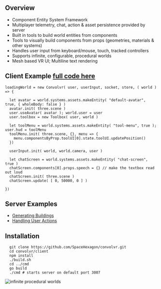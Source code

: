 ## Overview
- Component Entity System Framework
- Multiplayer telemetry, chat, action & asset persistence provided by server
- Built in tools to build world entities from components
- Tools to visually build components from props (geometries, materials & other systems)
- Handles user input from keyboard/mouse, touch, tracked controllers
- Supports infinite, configurable, procedural worlds 
- Mesh based VR UI; Multiline text rendering

## Client Example [full code here](https://github.com/SpaceHexagon/convolvr/blob/dev/client/src/js/main.js)
```
loadingWorld = new Convolvr( user, userInput, socket, store, ( world ) => {

  let avatar = world.systems.assets.makeEntity( "default-avatar", true, { wholeBody: false } ) 
  avatar.init( three.scene )
  user.useAvatar( avatar ); world.user = user
  user.toolbox = new Toolbox( user, world )

  let toolMenu = world.systems.assets.makeEntity( "tool-menu", true ); user.hud = toolMenu
  toolMenu.init( three.scene, {}, menu => {
    menu.componentsByProp.toolUI[0].state.toolUI.updatePosition() 
  }) 

  userInput.init( world, world.camera, user )

  let chatScreen = world.systems.assets.makeEntity( "chat-screen", true )
  chatScreen.components[0].props.speech = {} // make the textbox read out loud
  chatScreen.init( three.scene )
  chatScreen.update( [ 0, 50000, 0 ] )  

})
```
## Server Examples
- [Generating Buildings](https://github.com/SpaceHexagon/convolvr/blob/dev/server/generated-buildings.go)
- [Handling User Actions](https://github.com/SpaceHexagon/convolvr/blob/dev/server/socket.go#L17)

## Installation
```
  git clone https://github.com/SpaceHexagon/convolvr.git
  cd convolvr/client
  npm install
  ./build.sh
  cd ../cmd
  go build
  ./cmd # starts server on default port 3007

```
![infinite procedural worlds](https://spacehexagon.com/app/external/Screenshot_2-crop.png)
